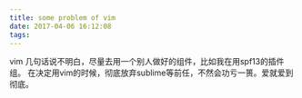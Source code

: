 ```yaml
---
title: some problem of vim
date: 2017-04-06 16:12:08
tags:
---
```

vim 几句话说不明白，尽量去用一个别人做好的组件，比如我在用spf13的插件组。
在决定用vim的时候，彻底放弃sublime等前任，不然会功亏一篑。爱就爱到彻底。
